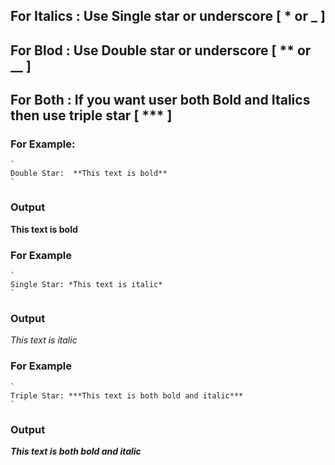 ## For Italics : Use Single star or underscore [ * or _ ]
## For Blod : Use Double star or underscore [ ** or __ ]
## For Both : If you want user both Bold and Italics then use triple star [ *** ]

### For Example: 
```
`
Double Star:  **This text is bold**
`
```
### Output

**This text is bold**

### For Example
```
`
Single Star: *This text is italic*
`
```
### Output
 *This text is italic*

### For Example
```
`
Triple Star: ***This text is both bold and italic***
`
```
### Output
***This text is both bold and italic***
